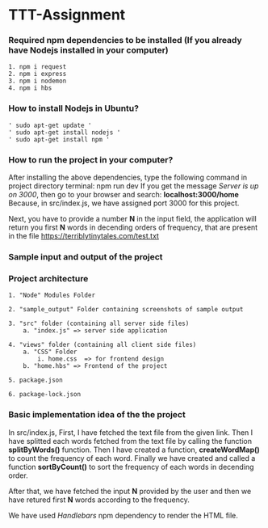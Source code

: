 # TTT-Assignment

### Required npm dependencies to be installed (If you already have Nodejs installed in your computer)
    1. npm i request
    2. npm i express
    3. npm i nodemon
    4. npm i hbs

### How to install Nodejs in Ubuntu?
    ' sudo apt-get update '
    ' sudo apt-get install nodejs '
    ' sudo apt-get install npm ' 

### How to run the project in your computer?
After installing the above dependencies, type the following command in project directory terminal:
    npm run dev
If you get the message *Server is up on 3000*, then go to your browser and search:
    **localhost:3000/home**
Because, in src/index.js, we have assigned port 3000 for this project. 

Next, you have to provide a number **N** in the input field, the application will return you first **N** words in decending orders of frequency, that are present in the file https://terriblytinytales.com/test.txt 

### Sample input and output of the project

### Project architecture 
    1. "Node" Modules Folder

    2. "sample_output" Folder containing screenshots of sample output 

    3. "src" folder (containing all server side files)
        a. "index.js" => server side application
    
    4. "views" folder (containing all client side files)
        a. "CSS" Folder
            i. home.css  => for frontend design
        b. "home.hbs" => Frontend of the project

    5. package.json

    6. package-lock.json

### Basic implementation idea of the the project
In src/index.js,
First, I have fetched the text file from the given link. Then I have splitted each words fetched from the text file by calling the function **splitByWords()** function. Then I have created a function, **createWordMap()** to count the frequency of each word. Finally we have created and called a function **sortByCount()** to sort the frequency of each words in decending order.

 After that, we have fetched the input **N** provided by the user and then we have retured first **N** words according to the frequency.
 
 We have used *Handlebars* npm dependency to render the HTML file.
